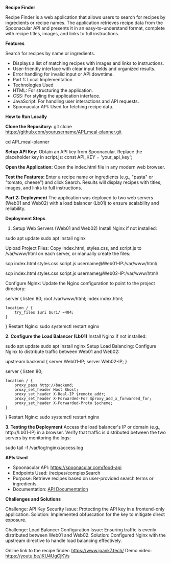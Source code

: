 **Recipe Finder**

Recipe Finder is a web application that allows users to search for recipes by ingredients or recipe names. The application retrieves recipe data from the Spoonacular API and presents it in an easy-to-understand format, complete with recipe titles, images, and links to full instructions.

**Features**

Search for recipes by name or ingredients.
- Displays a list of matching recipes with images and links to instructions.
- User-friendly interface with clear input fields and organized results.
- Error handling for invalid input or API downtime.
- Part 1: Local Implementation
- Technologies Used
- HTML: For structuring the application.
- CSS: For styling the application interface.
- JavaScript: For handling user interactions and API requests.
- Spoonacular API: Used for fetching recipe data.

**How to Run Locally**

**Clone the Repository:**
git clone https://github.com/yourusername/API_meal-planner.git

cd API_meal-planner

**Setup API Key:**
Obtain an API key from Spoonacular.
Replace the placeholder key in script.js:
const API_KEY = 'your_api_key';

**Open the Application:**
Open the index.html file in any modern web browser.

**Test the Features:**
Enter a recipe name or ingredients (e.g., "pasta" or "tomato, cheese") and click Search.
Results will display recipes with titles, images, and links to full instructions.

**Part 2: Deployment**
The application was deployed to two web servers (Web01 and Web02) with a load balancer (Lb01) to ensure scalability and reliability.

**Deployment Steps**
1. Setup Web Servers (Web01 and Web02)
Install Nginx if not installed:

sudo apt update
sudo apt install nginx

Upload Project Files: Copy index.html, styles.css, and script.js to /var/www/html on each server, or manually create the files:

scp index.html styles.css script.js username@Web01-IP:/var/www/html/

scp index.html styles.css script.js username@Web02-IP:/var/www/html/

Configure Nginx: Update the Nginx configuration to point to the project directory:

server {
    listen 80;
    root /var/www/html;
    index index.html;

    location / {
        try_files $uri $uri/ =404;
    }
}
Restart Nginx:
sudo systemctl restart nginx

**2. Configure the Load Balancer (Lb01)**
Install Nginx if not installed:

sudo apt update
sudo apt install nginx
Setup Load Balancing: Configure Nginx to distribute traffic between Web01 and Web02:

upstream backend {
    server Web01-IP;
    server Web02-IP;
}

server {
    listen 80;

    location / {
        proxy_pass http://backend;
        proxy_set_header Host $host;
        proxy_set_header X-Real-IP $remote_addr;
        proxy_set_header X-Forwarded-For $proxy_add_x_forwarded_for;
        proxy_set_header X-Forwarded-Proto $scheme;
    }
}
Restart Nginx:
sudo systemctl restart nginx

**3. Testing the Deployment**
Access the load balancer's IP or domain (e.g., http://Lb01-IP) in a browser.
Verify that traffic is distributed between the two servers by monitoring the logs:

sudo tail -f /var/log/nginx/access.log

**APIs Used**
- Spoonacular API: https://spoonacular.com/food-api
- Endpoints Used: /recipes/complexSearch
- Purpose: Retrieve recipes based on user-provided search terms or ingredients.
- Documentation: [API Documentation](https://spoonacular.com/food-api/docs)

**Challenges and Solutions**

Challenge: API Key Security
Issue: Protecting the API key in a frontend-only application.
Solution: Implemented obfuscation for the key to mitigate direct exposure.

Challenge: Load Balancer Configuration
Issue: Ensuring traffic is evenly distributed between Web01 and Web02.
Solution: Configured Nginx with the upstream directive to handle load balancing effectively.

Online link to the recipe finder: https://www.joank7.tech/
Demo video: https://youtu.be/jKU4UgCjKVs
